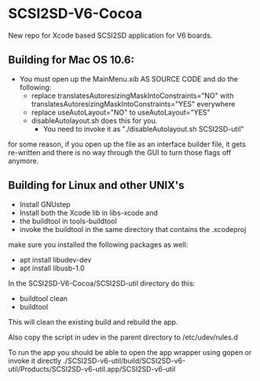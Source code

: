 # SCSI2SD-V6-Cocoa
New repo for Xcode based SCSI2SD application for V6 boards.

Building for Mac OS 10.6:
-
* You must open up the MainMenu.xib AS SOURCE CODE and do the following:
	* replace translatesAutoresizingMaskIntoConstraints="NO" with
	translatesAutoresizingMaskIntoConstraints="YES" everywhere
	* replace useAutoLayout="NO" to useAutoLayout="YES"
	* disableAutolayout.sh does this for you.  
	    * You need to invoke it as "./disableAutolayout.sh SCSI2SD-util"

for some reason, if you open up the file as an interface builder file, it gets re-written and there is no way through the GUI to turn those flags off anymore.

Building for Linux and other UNIX's
-
* Install GNUstep
* Install both the Xcode lib in libs-xcode and
* the buildtool in tools-buildtool
* invoke the buildtool in the same directory that contains the .xcodeproj

make sure you installed the following packages as well:

* apt install libudev-dev
* apt install libusb-1.0

In the SCSI2SD-V6-Cocoa/SCSI2SD-util directory do this:

* buildtool clean
* buildtool

This will clean the existing build and rebuild the app.

Also copy the script in udev in the parent directory to /etc/udev/rules.d

To run the app you should be able to open the app wrapper using gopen or invoke it directly ./SCSI2SD-v6-util/build/SCSI2SD-v6-util/Products/SCSI2SD-v6-util.app/SCSI2SD-v6-util

